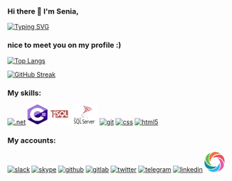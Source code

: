### Hi there 👋 I'm Senia,

[![Typing SVG](https://readme-typing-svg.demolab.com/?lines=Software+engineer;IT+specialist;.NET+Developer;Systems+Analyst&color=95a7ef&center=true)](https://git.io/typing-svg)
<!--[![Typing SVG](https://readme-typing-svg.demolab.com/?lines=2+years+experience;0.5+year+experience;10+years+experience&color=95a7ef&center=true)](https://git.io/typing-svg)-->
### nice to meet you on my profile :)

[![Top Langs](https://github-readme-stats-git-masterrstaa-rickstaa.vercel.app/api/top-langs/?username=senia1&layout=compact&langs_count=10)](https://github.com/anuraghazra/github-readme-stats)

[![GitHub Streak](https://streak-stats.demolab.com/?user=senia1&theme=radical)](https://git.io/streak-stats)

<h3>My skills:</h3>

  <a href="https://dotnet.microsoft.com/en-us/" target="_blank" rel="noreferrer"><img src="https://www.vectorlogo.zone/logos/dotnet/dotnet-vertical.svg" alt=".net" width="45" height="45"/></a> 
  <a href="https://microsoft.com" target="_blank" rel="noreferrer"><img src="images/see_sharp.svg" alt="see_sharp" width="45" height="45"/></a> 
  <a href="https://microsoft.com" target="_blank" rel="noreferrer"><img src="images/t-sql.svg" alt="t-sql" width="45" height="45"/></a> 
  <a href="https://microsoft.com" target="_blank" rel="noreferrer"><img src="images/sql-server.svg" alt="sql-server" width="60" height="45"/></a> 
  <a href="https://git-scm.com/" target="_blank" rel="noreferrer"><img src="https://www.vectorlogo.zone/logos/git-scm/git-scm-icon.svg" alt="git" width="45" height="45"/></a> 
  <a href="https://www.w3.org/" target="_blank" rel="noreferrer"><img src="https://www.vectorlogo.zone/logos/netlifyapp_watercss/netlifyapp_watercss-official.svg" alt="css" width="90" height="45"/></a> 
  <a href="https://www.w3.org/" target="_blank" rel="noreferrer"><img src="https://www.vectorlogo.zone/logos/w3_html5/w3_html5-icon.svg" alt="html5" width="45" height="45"/></a> 
  
  <h3>My accounts:</h3>  
  <a href="https://slack.com/" target="_blank" rel="noreferrer"><img src="https://www.vectorlogo.zone/logos/slack/slack-icon.svg" alt="slack" width="45" height="45"/></a> 
   <a href="https://www.skype.com/" target="_blank" rel="noreferrer"><img src="https://www.vectorlogo.zone/logos/skype/skype-icon.svg" alt="skype" width="45" height="45"/></a> 
  <a href="https://github.com/senia1" target="_blank" rel="noreferrer"><img src="https://www.vectorlogo.zone/logos/github/github-icon.svg" alt="github" width="45" height="45"/></a> 
   <a href="https://about.gitlab.com/" target="_blank" rel="noreferrer"><img src="https://www.vectorlogo.zone/logos/gitlab/gitlab-icon.svg" alt="gitlab" width="45" height="45"/></a> 
    <a href="https://twitter.com/home" target="_blank" rel="noreferrer"><img src="https://www.vectorlogo.zone/logos/twitter/twitter-icon.svg" alt="twitter" width="45" height="45"/></a> 
    <a href="https://web.telegram.org/" target="_blank" rel="noreferrer"><img src="https://www.vectorlogo.zone/logos/telegram/telegram-icon.svg" alt="telegram" width="45" height="45"/></a>
    <a href="https://www.linkedin.com/" target="_blank" rel="noreferrer"><img src="https://www.vectorlogo.zone/logos/linkedin/linkedin-icon.svg" alt="linkedin" width="45" height="45"/></a>
    <a href="https://www.sololearn.com/profile/28521533" target="_blank" rel="noreferrer"><img src="images/sololearn.svg" alt="sololearn" width="45" height="45"/></a> 

